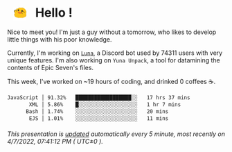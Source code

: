 <h1>   <img src="./spoink.gif" style="vertical-align:middle;" width="30px">   Hello ! </h1>

Nice to meet you! I'm just a guy without a tomorrow, who likes to develop little things with his poor knowledge.

Currently, I'm working on <a href='https://github.com/Asgarrrr/Luna'>`Luna`</a>, a Discord bot used by 74311 users with very unique features. I'm also working on `Yuna Unpack`, a tool for datamining the contents of Epic Seven's files.

This week, I've worked on ~19 hours of coding, and drinked 0 coffees ☕.

```
JavaScript │ 91.32%   ██████████████████░░   17 hrs 37 mins
       XML │ 5.86%    █░░░░░░░░░░░░░░░░░░░   1 hr 7 mins
      Bash │ 1.74%    ░░░░░░░░░░░░░░░░░░░░   20 mins
       EJS │ 1.01%    ░░░░░░░░░░░░░░░░░░░░   11 mins
```

###### This presentation is [updated](https://github.com/Asgarrrr) automatically every 5 minute, most recently on 4/7/2022, 07:41:12 PM ( UTC±0 ).